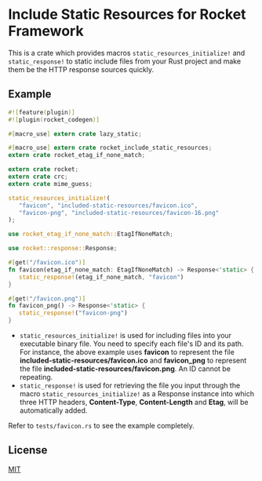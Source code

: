 Include Static Resources for Rocket Framework
====================

This is a crate which provides macros `static_resources_initialize!` and `static_response!` to static include files from your Rust project and make them be the HTTP response sources quickly.

## Example

```rust
#![feature(plugin)]
#![plugin(rocket_codegen)]

#[macro_use] extern crate lazy_static;

#[macro_use] extern crate rocket_include_static_resources;
extern crate rocket_etag_if_none_match;

extern crate rocket;
extern crate crc;
extern crate mime_guess;

static_resources_initialize!(
   "favicon", "included-static-resources/favicon.ico",
   "favicon-png", "included-static-resources/favicon-16.png"
);

use rocket_etag_if_none_match::EtagIfNoneMatch;

use rocket::response::Response;

#[get("/favicon.ico")]
fn favicon(etag_if_none_match: EtagIfNoneMatch) -> Response<'static> {
   static_response!(etag_if_none_match, "favicon")
}

#[get("/favicon.png")]
fn favicon_png() -> Response<'static> {
   static_response!("favicon-png")
}
```

* `static_resources_initialize!` is used for including files into your executable binary file. You need to specify each file's ID and its path. For instance, the above example uses **favicon** to represent the file **included-static-resources/favicon.ico** and **favicon_png** to represent the file **included-static-resources/favicon.png**. An ID cannot be repeating.
* `static_response!` is used for retrieving the file you input through the macro `static_resources_initialize!` as a Response instance into which three HTTP headers, **Content-Type**, **Content-Length** and **Etag**, will be automatically added.

Refer to `tests/favicon.rs` to see the example completely.

## License

[MIT](LICENSE)